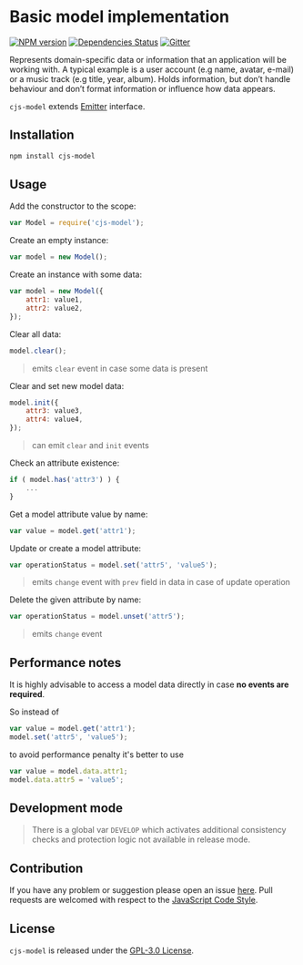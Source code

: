 Basic model implementation
==========================

[![NPM version](https://img.shields.io/npm/v/cjs-model.svg?style=flat-square)](https://www.npmjs.com/package/cjs-model)
[![Dependencies Status](https://img.shields.io/david/cjssdk/model.svg?style=flat-square)](https://david-dm.org/cjssdk/model)
[![Gitter](https://img.shields.io/badge/gitter-join%20chat-blue.svg?style=flat-square)](https://gitter.im/DarkPark/cjssdk)


Represents domain-specific data or information that an application will be working with.
A typical example is a user account (e.g name, avatar, e-mail) or a music track (e.g title, year, album).
Holds information, but don’t handle behaviour and don’t format information or influence how data appears.

`cjs-model` extends [Emitter](https://github.com/cjssdk/emitter) interface.


## Installation ##

```bash
npm install cjs-model
```


## Usage ##

Add the constructor to the scope:

```js
var Model = require('cjs-model');
```

Create an empty instance:

```js
var model = new Model();
```

Create an instance with some data:

```js
var model = new Model({
    attr1: value1,
    attr2: value2,
});
```

Clear all data:

```js
model.clear();
```

> emits `clear` event in case some data is present

Clear and set new model data:

```js
model.init({
    attr3: value3,
    attr4: value4,
});
```

> can emit `clear` and `init` events

Check an attribute existence:

```js
if ( model.has('attr3') ) {
    ...
}
```

Get a model attribute value by name:

```js
var value = model.get('attr1');
```

Update or create a model attribute:

```js
var operationStatus = model.set('attr5', 'value5');
```

> emits `change` event with `prev` field in data in case of update operation

Delete the given attribute by name:

```js
var operationStatus = model.unset('attr5');
```

> emits `change` event


## Performance notes ##

It is highly advisable to access a model data directly in case **no events are required**.

So instead of

```js
var value = model.get('attr1');
model.set('attr5', 'value5');
```

to avoid performance penalty it's better to use

```js
var value = model.data.attr1;
model.data.attr5 = 'value5';
```



## Development mode ##

> There is a global var `DEVELOP` which activates additional consistency checks and protection logic not available in release mode.


## Contribution ##

If you have any problem or suggestion please open an issue [here](https://github.com/cjssdk/model/issues).
Pull requests are welcomed with respect to the [JavaScript Code Style](https://github.com/DarkPark/jscs).


## License ##

`cjs-model` is released under the [GPL-3.0 License](http://opensource.org/licenses/GPL-3.0).

